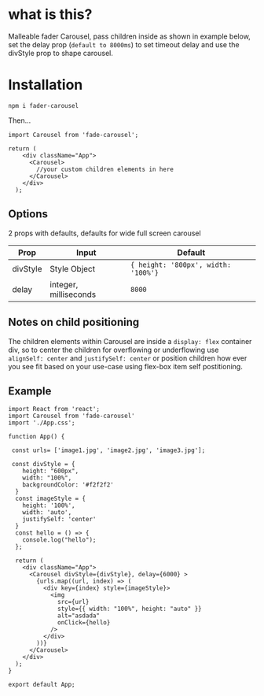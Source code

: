 # what is this?

Malleable fader Carousel, pass children inside as shown in example below, set the delay prop (`default to 8000ms`) to set timeout delay and use the divStyle prop to shape carousel.

# Installation

`npm i fader-carousel`

Then...

```
import Carousel from 'fade-carousel';

return (
    <div className="App">
      <Carousel>
        //your custom children elements in here
      </Carousel>
    </div>
  );

```

## Options

2 props with defaults, defaults for wide full screen carousel

| Prop     | Input                 | Default                             |
| -------- | --------------------- | ----------------------------------- |
| divStyle | Style Object          | `{ height: '800px', width: '100%'}` |
| delay    | integer, milliseconds | `8000`                              |

## Notes on child positioning

The children elements within Carousel are inside a `display: flex` container div, so to center the children for overflowing or underflowing use `alignSelf: center` and `justifySelf: center` or position children how ever you see fit based on your use-case using flex-box item self postitioning.

## Example

```
import React from 'react';
import Carousel from 'fade-carousel'
import './App.css';

function App() {

 const urls= ['image1.jpg', 'image2.jpg', 'image3.jpg'];

 const divStyle = {
    height: "600px",
    width: "100%",
    backgroundColor: '#f2f2f2'
  }
  const imageStyle = {
    height: '100%',
    width: 'auto',
    justifySelf: 'center'
  }
  const hello = () => {
    console.log("hello");
  };

  return (
    <div className="App">
      <Carousel divStyle={divStyle}, delay={6000} >
        {urls.map((url, index) => (
          <div key={index} style={imageStyle}>
            <img
              src={url}
              style={{ width: "100%", height: "auto" }}
              alt="asdada"
              onClick={hello}
            />
          </div>
        ))}
      </Carousel>
    </div>
  );
}

export default App;
```

